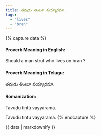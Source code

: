 ```yaml
---
title: తవుడు తింటూ వయ్యారమా.
tags:
  - "lives"
  - "bran"
---
```


{% capture data %}
#### Proverb Meaning in English:
Should a man strut who lives on bran ?

#### Proverb Meaning in Telugu:
తవుడు తింటూ వయ్యారమా.

#### Romanization:
Tavuḍu tiṇṭū vayyāramā.

Tavudu tintu vayyarama.
{% endcapture %}

{{ data | markdownify }}

